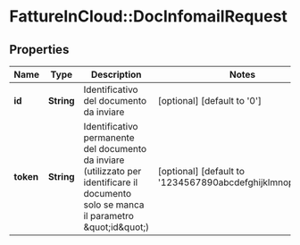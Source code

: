 # FattureInCloud::DocInfomailRequest

## Properties
Name | Type | Description | Notes
------------ | ------------- | ------------- | -------------
**id** | **String** | Identificativo del documento da inviare | [optional] [default to &#39;0&#39;]
**token** | **String** | Identificativo permanente del documento da inviare (utilizzato per identificare il documento solo se manca il parametro \&quot;id\&quot;) | [optional] [default to &#39;1234567890abcdefghijklmnopqrstuv&#39;]


